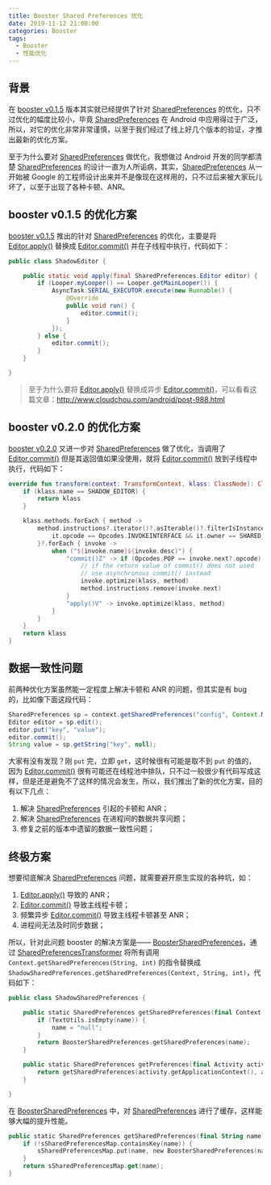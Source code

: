 ```yaml
---
title: Booster Shared Preferences 优化
date: 2019-11-12 21:00:00
categories: Booster
tags:
  - Booster
  - 性能优化
---
```


## 背景

在 [booster v0.1.5](https://github.com/didi/booster/releases/tag/v0.1.5) 版本其实就已经提供了针对 [SharedPreferences](https://developer.android.google.cn/reference/android/content/SharedPreferences) 的优化，只不过优化的幅度比较小，毕竟 [SharedPreferences](https://developer.android.google.cn/reference/android/content/SharedPreferences) 在 Android 中应用得过于广泛，所以，对它的优化非常非常谨慎，以至于我们经过了线上好几个版本的验证，才推出最新的优化方案。

至于为什么要对 [SharedPreferences](https://developer.android.google.cn/reference/android/content/SharedPreferences) 做优化，我想做过 Android 开发的同学都清楚 [SharedPreferences](https://developer.android.google.cn/reference/android/content/SharedPreferences) 的设计一直为人所诟病，其实，[SharedPreferences](https://developer.android.google.cn/reference/android/content/SharedPreferences) 从一开始被 Google 的工程师设计出来并不是像现在这样用的，只不过后来被大家玩儿坏了，以至于出现了各种卡顿、ANR。

## booster v0.1.5 的优化方案

[booster v0.1.5](https://github.com/didi/booster/releases/tag/v0.1.5) 推出的针对 [SharedPreferences](https://developer.android.google.cn/reference/android/content/SharedPreferences) 的优化，主要是将 [Editor.apply()](https://developer.android.google.cn/reference/android/content/SharedPreferences.Editor.html#apply()) 替换成 [Editor.commit()](https://developer.android.google.cn/reference/android/content/SharedPreferences.Editor.html#commit()) 并在子线程中执行，代码如下：

```java
public class ShadowEditor {

    public static void apply(final SharedPreferences.Editor editor) {
        if (Looper.myLooper() == Looper.getMainLooper()) {
            AsyncTask.SERIAL_EXECUTOR.execute(new Runnable() {
                @Override
                public void run() {
                    editor.commit();
                }
            });
        } else {
            editor.commit();
        }
    }

}
```

> 至于为什么要将 [Editor.apply()](https://developer.android.google.cn/reference/android/content/SharedPreferences.Editor.html#apply()) 替换成异步 [Editor.commit()](https://developer.android.google.cn/reference/android/content/SharedPreferences.Editor.html#commit())，可以看看这篇文章：http://www.cloudchou.com/android/post-988.html

## booster v0.2.0 的优化方案

[booster v0.2.0](https://github.com/didi/booster/releases/tag/v0.2.0) 又进一步对 [SharedPreferences](https://developer.android.google.cn/reference/android/content/SharedPreferences) 做了优化，当调用了 [Editor.commit()](https://developer.android.google.cn/reference/android/content/SharedPreferences.Editor.html#commit()) 但是其返回值如果没使用，就将 [Editor.commit()](https://developer.android.google.cn/reference/android/content/SharedPreferences.Editor.html#commit()) 放到子线程中执行，代码如下：

```kotlin
override fun transform(context: TransformContext, klass: ClassNode): ClassNode {
    if (klass.name == SHADOW_EDITOR) {
        return klass
    }

    klass.methods.forEach { method ->
        method.instructions?.iterator()?.asIterable()?.filterIsInstance(MethodInsnNode::class.java)?.filter {
            it.opcode == Opcodes.INVOKEINTERFACE && it.owner == SHARED_PREFERENCES_EDITOR
        }?.forEach { invoke ->
            when ("${invoke.name}${invoke.desc}") {
                "commit()Z" -> if (Opcodes.POP == invoke.next?.opcode) {
                    // if the return value of commit() does not used
                    // use asynchronous commit() instead
                    invoke.optimize(klass, method)
                    method.instructions.remove(invoke.next)
                }
                "apply()V" -> invoke.optimize(klass, method)
            }
        }
    }
    return klass
}
```

## 数据一致性问题

前两种优化方案虽然能一定程度上解决卡顿和 ANR 的问题，但其实是有 bug 的，比如像下面这段代码：

```java
SharedPreferences sp = context.getSharedPreferences("config", Context.MODE_PRIVATE);
Editor editor = sp.edit();
editor.put("key", "value");
editor.commit();
String value = sp.getString("key", null);
```

大家有没有发现？刚 `put` 完，立即 `get`，这时候很有可能是取不到 `put` 的值的，因为 [Editor.commit()](https://developer.android.google.cn/reference/android/content/SharedPreferences.Editor.html#commit()) 很有可能还在线程池中排队，只不过一般很少有代码写成这样，但是还是避免不了这样的情况会发生，所以，我们推出了新的优化方案，目的有以下几点：

1. 解决 [SharedPreferences](https://developer.android.google.cn/reference/android/content/SharedPreferences) 引起的卡顿和 ANR；
1. 解决 [SharedPreferences](https://developer.android.google.cn/reference/android/content/SharedPreferences) 在进程间的数据共享问题；
1. 修复之前的版本中遗留的数据一致性问题；

## 终极方案

想要彻底解决 [SharedPreferences](https://developer.android.google.cn/reference/android/content/SharedPreferences) 问题，就需要避开原生实现的各种坑，如：

1. [Editor.apply()](https://developer.android.google.cn/reference/android/content/SharedPreferences.Editor.html#apply()) 导致的 ANR；
1. [Editor.commit()](https://developer.android.google.cn/reference/android/content/SharedPreferences.Editor.html#commit()) 导致主线程卡顿；
1. 频繁异步 [Editor.commit()](https://developer.android.google.cn/reference/android/content/SharedPreferences.Editor.html#commit()) 导致主线程卡顿甚至 ANR；
1. 进程间无法及时同步数据；

所以，针对此问题 booster 的解决方案是—— [BoosterSharedPreferences](https://github.com/didi/booster/blob/master/booster-android-instrument-shared-preferences/src/main/java/com/didiglobal/booster/instrument/sharedpreferences/BoosterSharedPreferences.java)，通过 [SharedPreferencesTransformer](https://github.com/didi/booster/blob/master/booster-transform-shared-preferences/src/main/kotlin/com/didiglobal/booster/transform/sharedpreferences/SharedPreferencesTransformer.kt) 将所有调用 `Context.getSharedPreferences(String, int)` 的指令替换成 `ShadowSharedPreferences.getSharedPreferences(Context, String, int)`，代码如下：

```kotlin
public class ShadowSharedPreferences {

    public static SharedPreferences getSharedPreferences(final Context context, String name, final int mode) {
        if (TextUtils.isEmpty(name)) {
            name = "null";
        }
        return BoosterSharedPreferences.getSharedPreferences(name);
    }

    public static SharedPreferences getPreferences(final Activity activity, final int mode) {
        return getSharedPreferences(activity.getApplicationContext(), activity.getLocalClassName(), mode);
    }

}
```

在 [BoosterSharedPreferences](https://github.com/didi/booster/blob/master/booster-android-instrument-shared-preferences/src/main/java/com/didiglobal/booster/instrument/sharedpreferences/BoosterSharedPreferences.java) 中，对 [SharedPreferences](https://developer.android.google.cn/reference/android/content/SharedPreferences) 进行了缓存，这样能够大幅的提升性能。

```kotlin
public static SharedPreferences getSharedPreferences(final String name) {
    if (!sSharedPreferencesMap.containsKey(name)) {
        sSharedPreferencesMap.put(name, new BoosterSharedPreferences(name));
    }
    return sSharedPreferencesMap.get(name);
}
```






